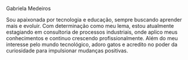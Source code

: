 
Gabriela Medeiros

Sou apaixonada por tecnologia e educação, sempre buscando aprender mais e evoluir. Com determinação como meu lema, estou atualmente estagiando em consultoria de processos industriais, onde aplico meus conhecimentos e continuo crescendo profissionalmente. Além do meu interesse pelo mundo tecnológico, adoro gatos e acredito no poder da curiosidade para impulsionar mudanças positivas.
